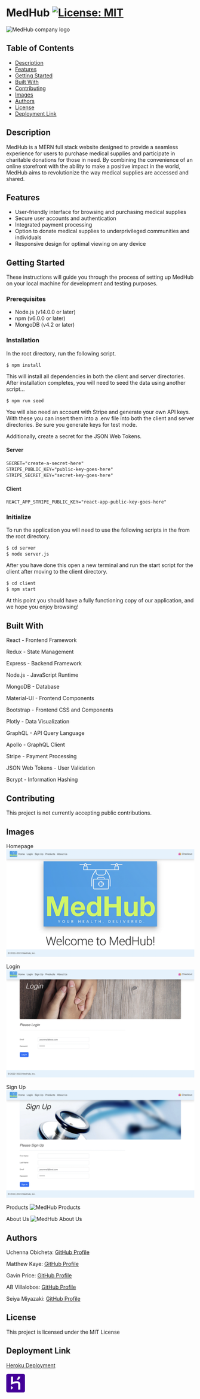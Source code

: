# MedHub [![License: MIT](https://img.shields.io/badge/License-MIT-yellow.svg)](https://opensource.org/licenses/MIT)

![MedHub company logo](./client/public/images/MedHub.png)

## Table of Contents
- [Description](#description)
- [Features](#features)
- [Getting Started](#getting-started)
- [Built With](#built-with)
- [Contributing](#contributing)
- [Images](#images)
- [Authors](#authors)
- [License](#license)
- [Deployment Link](#deployment-link)

## Description

MedHub is a MERN full stack website designed to provide a seamless experience for users to purchase medical supplies and participate in charitable donations for those in need. By combining the convenience of an online storefront with the ability to make a positive impact in the world, MedHub aims to revolutionize the way medical supplies are accessed and shared.

## Features
- User-friendly interface for browsing and purchasing medical supplies
- Secure user accounts and authentication
- Integrated payment processing
- Option to donate medical supplies to underprivileged communities and individuals
- Responsive design for optimal viewing on any device

## Getting Started
These instructions will guide you through the process of setting up MedHub on your local machine for development and testing purposes.

### Prerequisites
- Node.js (v14.0.0 or later)
- npm (v6.0.0 or later)
- MongoDB (v4.2 or later)

### Installation

In the root directory, run the following script.

```
$ npm install
```

This will install all dependencies in both the client and server directories. After installation completes, you will need to seed the data using another script...

```
$ npm run seed
```

You will also need an account with Stripe and generate your own API keys. With these you can insert them into a .env file into both the client and server directories. Be sure you generate keys for test mode.

Additionally, create a secret for the JSON Web Tokens.

#### Server
```
SECRET="create-a-secret-here"
STRIPE_PUBLIC_KEY="public-key-goes-here"
STRIPE_SECRET_KEY="secret-key-goes-here"
```

#### Client
```
REACT_APP_STRIPE_PUBLIC_KEY="react-app-public-key-goes-here"
```

### Initialize

To run the application you will need to use the following scripts in the from the root directory.

```
$ cd server
$ node server.js
```

After you have done this open a new terminal and run the start script for the client after moving to the client directory.

```
$ cd client
$ npm start
```

At this point you should have a fully functioning copy of our application, and we hope you enjoy browsing!

## Built With

React - Frontend Framework

Redux - State Management

Express - Backend Framework

Node.js - JavaScript Runtime

MongoDB - Database

Material-UI - Frontend Components

Bootstrap - Frontend CSS and Components

Plotly - Data Visualization

GraphQL - API Query Language

Apollo - GraphQL Client

Stripe - Payment Processing

JSON Web Tokens - User Validation

Bcrypt - Information Hashing

## Contributing

This project is not currently accepting public contributions.

## Images
Homepage
![MedHub Homepage](./ReadmeOnlyImages/readme-1.png)

Login
![MedHub Login](./ReadmeOnlyImages/readme-2.png)

Sign Up
![MedHub Sign Up](./ReadmeOnlyImages/readme-3.png)

Products
![MedHub Products](./ReadmeOnlyImages/readme-4.png)

About Us
![MedHub About Us](./ReadmeOnlyImages/readme-5.png)

## Authors

Uchenna Obicheta: [GitHub Profile](https://github.com/uobie80)

Matthew Kaye: [GitHub Profile](https://github.com/mkaye97)

Gavin Price: [GitHub Profile](https://github.com/RealGavinPrice)

AB Villalobos: [GitHub Profile](https://github.com/ablobos)

Seiya Miyazaki: [GitHub Profile](https://github.com/samiyazaki)

## License
This project is licensed under the MIT License

## Deployment Link

[Heroku Deployment](https://med-hub.herokuapp.com)

<img src='./ReadmeOnlyImages/heroku.png' style="width: 50px"><img> 

